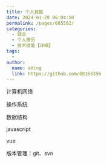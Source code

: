 ```yaml
---
title: 个人技能
date: 2024-01-28 06:04:50
permalink: /pages/665502/
categories:
  - 就业
  - 个人简历
  - 技术技能【详细】
tags:
  - 
author: 
  name: aXing
  link: https://github.com/08163356
---
```






计算机网络

操作系统

数据结构

javascript

vue

版本管理：git、svn



